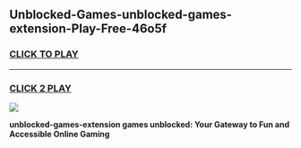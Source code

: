 
## Unblocked-Games-unblocked-games-extension-Play-Free-46o5f
<h3>
<a href="https://premium76.site?title=unblocked-games-extension&ref=18A">CLICK TO PLAY</a></h3>
<hr>

<h3>
<a href="https://premium76.site?title=unblocked-games-extension&ref=18A">CLICK 2 PLAY</a>
  
</h3>

<a href="https://premium76.site?title=unblocked-games-extension&ref=18A"><img src="https://clearcache.store/games.png"></a>


**unblocked-games-extension games unblocked: Your Gateway to Fun and Accessible Online Gaming**
